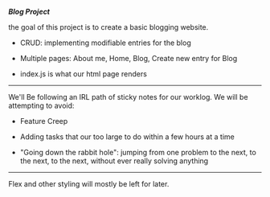 ___Blog Project___

the goal of this project is to create a basic blogging website.

- CRUD: implementing modifiable entries for the blog

- Multiple pages: About me, Home, Blog, Create new entry for Blog

- index.js is what our html page renders

___

We'll Be following an IRL path of sticky notes for our worklog. We will be attempting to avoid:

- Feature Creep

- Adding tasks that our too large to do within a few hours at a time

- "Going down the rabbit hole": jumping from one problem to the next, to the next, to the next, without ever really solving anything

---

Flex and other styling will mostly be left for later.
